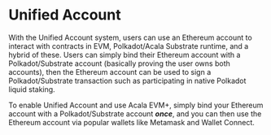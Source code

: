 # Unified Account

With the Unified Account system, users can use an Ethereum account to interact with contracts in EVM, Polkadot/Acala Substrate runtime, and a hybrid of these. Users can simply bind their Ethereum account with a Polkadot/Substrate account (basically proving the user owns both accounts), then the Ethereum account can be used to sign a Polkadot/Substrate transaction such as participating in native Polkadot liquid staking.

To enable Unified Account and use Acala EVM+, simply bind your Ethereum account with a Polkadot/Substrate account _**once**_, and you can then use the Ethereum account via popular wallets like Metamask and Wallet Connect.
